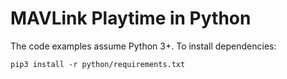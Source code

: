 # MAVLink Playtime in Python

The code examples assume Python 3+. To install dependencies:

```shell
pip3 install -r python/requirements.txt
```

